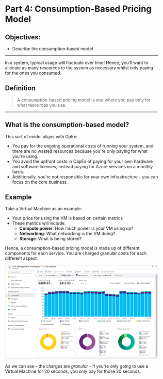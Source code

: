 # Part 4: Consumption-Based Pricing Model

## Objectives:
* Describe the consumption-based model

-----

In a system, typical usage will fluctuate over time! Hence, you'll want to allocate as many resources to the system as necessary whilst only paying for the ones you consumed.

## Definition
> A consumption-based pricing model is one where you pay only for what resources you use.

---

## What is the consumption-based model?
This sort of model aligns with OpEx:
* You pay for the ongoing operational costs of running your system, and there are no wasted resources because you're only paying for what you're using.
* You avoid the upfront costs in CapEx of paying for your own hardware and software licenses, instead paying for Azure services on a monthly basis.
* Additionally, you're not responsible for your own infrastructure - you can focus on the core business.

## Example
Take a Virtual Machine as an example:
* Your price for using the VM is based on certain metrics
* These metrics will include:
  * **Compute power**: How much power is your VM using up?
  * **Networking**: What networking is the VM doing?
  * **Storage**: What is being stored?

Hence, a consumption-based pricing model is made up of different components for each service. You are charged granular costs for each different aspect:

![Consumption-based model analysis in Azure](./consumption-based-model-azure.png)

As we can see - the charges are _granular_ - if you're only going to use a Virtual Machine for 20 seconds, you only pay for those 20 seconds.